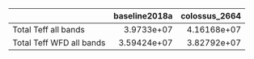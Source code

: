 |                          |   baseline2018a |   colossus_2664 |
|:-------------------------|----------------:|----------------:|
| Total Teff all bands     |     3.9733e+07  |     4.16168e+07 |
| Total Teff WFD all bands |     3.59424e+07 |     3.82792e+07 |

